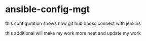 # ansible-config-mgt

this configuration shows how git hub hooks connect with jenkins  

this additional will make my work more neat and update my work

